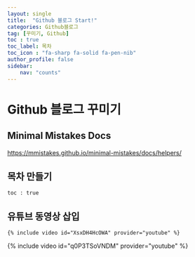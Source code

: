 ```yaml
---
layout: single
title:  "Github 블로그 Start!"
categories: Github블로그
tag: [꾸미기, Github]
toc : true
toc_label: 목차
toc_icon : "fa-sharp fa-solid fa-pen-nib"
author_profile: false
sidebar:
    nav: "counts"
---
```


# Github 블로그 꾸미기

## Minimal Mistakes Docs
https://mmistakes.github.io/minimal-mistakes/docs/helpers/

## 목차 만들기
```
toc : true
```

## 유튜브 동영상 삽입

```text
{% include video id="XsxDH4HcOWA" provider="youtube" %}
```

{% include video id="q0P3TSoVNDM" provider="youtube" %}

